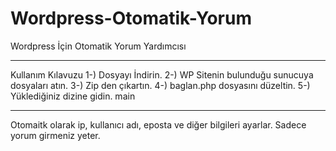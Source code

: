 # Wordpress-Otomatik-Yorum
Wordpress İçin Otomatik Yorum Yardımcısı


------------------------------
Kullanım Kılavuzu
1-) Dosyayı İndirin.
2-) WP Sitenin bulunduğu sunucuya dosyaları atın.
3-) Zip den çıkartın.
4-) baglan.php dosyasını düzeltin.
5-) Yüklediğiniz dizine gidin.
 main
 
 -------------------------
 Otomaitk olarak ip, kullanıcı adı, eposta ve diğer bilgileri ayarlar. Sadece yorum girmeniz yeter. 
